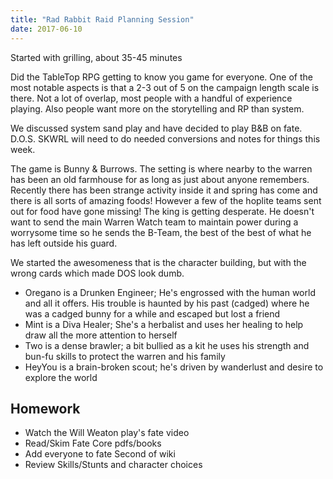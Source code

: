 ```yaml
---
title: "Rad Rabbit Raid Planning Session"
date: 2017-06-10
---
```


Started with grilling, about 35-45 minutes

Did the TableTop RPG getting to know you game for everyone. One of the most notable aspects is that a 2-3 out of 5 on the campaign length scale is there. Not a lot of overlap, most people with a handful of experience playing. Also people want more on the storytelling and RP than system.

We discussed system sand play and have decided to play B&B on fate. D.O.S. SKWRL will need to do needed conversions and notes for things this week.

The game is Bunny & Burrows. The setting is where nearby to the warren has been an old farmhouse for as long as just about anyone remembers. Recently there has been strange activity inside it and spring has come and there is all sorts of amazing foods! However a few of the hoplite teams sent out for food have gone missing! The king is getting desperate. He doesn't want to send the main Warren Watch team to maintain power during a worrysome time so he sends the B-Team, the best of the best of what he has left outside his guard.

We started the awesomeness that is the character building, but with the wrong cards which made DOS look dumb.

- Oregano is a Drunken Engineer; He's engrossed with the human world and all it offers. His trouble is haunted by his past (cadged) where he was a cadged bunny for a while and escaped but lost a friend
- Mint is a Diva Healer; She's a herbalist and uses her healing to help draw all the more attention to herself
- Two is a dense brawler; a bit bullied as a kit he uses his strength and bun-fu skills to protect the warren and his family
- HeyYou is a brain-broken scout; he's driven by wanderlust and desire to explore the world

## Homework

- Watch the Will Weaton play's fate video
- Read/Skim Fate Core pdfs/books
- Add everyone to fate Second of wiki
- Review Skills/Stunts and character choices

